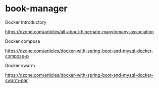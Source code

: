 # book-manager
Docker Introductory

https://dzone.com/articles/all-about-hibernate-manytomany-association

Docker compose


https://dzone.com/articles/docker-with-spring-boot-and-mysql-docker-compose-p

Docker swarm

https://dzone.com/articles/docker-with-spring-boot-and-mysql-docker-swarm-par
